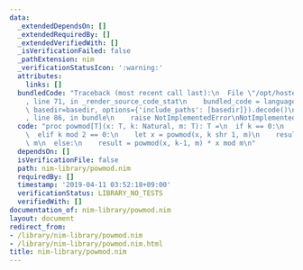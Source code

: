 ```yaml
---
data:
  _extendedDependsOn: []
  _extendedRequiredBy: []
  _extendedVerifiedWith: []
  _isVerificationFailed: false
  _pathExtension: nim
  _verificationStatusIcon: ':warning:'
  attributes:
    links: []
  bundledCode: "Traceback (most recent call last):\n  File \"/opt/hostedtoolcache/Python/3.9.1/x64/lib/python3.9/site-packages/onlinejudge_verify/documentation/build.py\"\
    , line 71, in _render_source_code_stat\n    bundled_code = language.bundle(stat.path,\
    \ basedir=basedir, options={'include_paths': [basedir]}).decode()\n  File \"/opt/hostedtoolcache/Python/3.9.1/x64/lib/python3.9/site-packages/onlinejudge_verify/languages/nim.py\"\
    , line 86, in bundle\n    raise NotImplementedError\nNotImplementedError\n"
  code: "proc powmod[T](x: T, k: Natural, m: T): T =\n  if k == 0:\n    result = 1\n\
    \  elif k mod 2 == 0:\n    let x = powmod(x, k shr 1, m)\n    result = x * x mod\
    \ m\n  else:\n    result = powmod(x, k-1, m) * x mod m\n"
  dependsOn: []
  isVerificationFile: false
  path: nim-library/powmod.nim
  requiredBy: []
  timestamp: '2019-04-11 03:52:18+09:00'
  verificationStatus: LIBRARY_NO_TESTS
  verifiedWith: []
documentation_of: nim-library/powmod.nim
layout: document
redirect_from:
- /library/nim-library/powmod.nim
- /library/nim-library/powmod.nim.html
title: nim-library/powmod.nim
---
```

